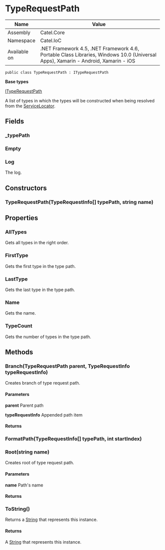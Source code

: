 

# TypeRequestPath

Name|Value
---|---
Assembly|Catel.Core
Namespace|Catel.IoC
Available on|.NET Framework 4.5, .NET Framework 4.6, Portable Class Libraries, Windows 10.0 (Universal Apps), Xamarin - Android, Xamarin - iOS

```
public class TypeRequestPath : ITypeRequestPath
```

**Base types**

[ITypeRequestPath](/Catel.Core\Catel\IoC\ITypeRequestPath.md)


A list of types in which the types will be constructed when being resolved from the [ServiceLocator](#).



## Fields

### _typePath

### Empty

### Log

The log.



## Constructors

### TypeRequestPath(TypeRequestInfo[] typePath, string name)

## Properties

### AllTypes

Gets all types in the right order.



### FirstType

Gets the first type in the type path.



### LastType

Gets the last type in the type path.



### Name

Gets the name.



### TypeCount

Gets the number of types in the type path.



## Methods

### Branch(TypeRequestPath parent, TypeRequestInfo typeRequestInfo)

Creates branch of type request path.

#### Parameters

**parent**
Parent path

**typeRequestInfo**
Appended path item

#### Returns



### FormatPath(TypeRequestInfo[] typePath, int startIndex)

### Root(string name)

Creates root of type request path.

#### Parameters

**name**
Path's name

#### Returns



### ToString()

Returns a [String](#) that represents this instance.

#### Returns

A [String](#) that represents this instance.



